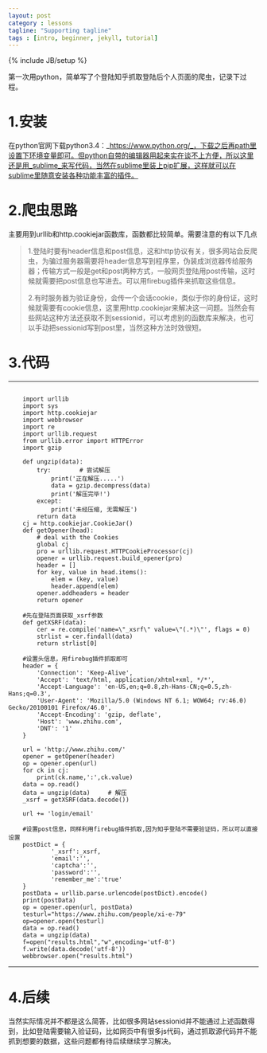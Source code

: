 ```yaml
---
layout: post
category : lessons
tagline: "Supporting tagline"
tags : [intro, beginner, jekyll, tutorial]
---
```

{% include JB/setup %}

第一次用python，简单写了个登陆知乎抓取登陆后个人页面的爬虫，记录下过程。

# 1.安装

在python官网下载python3.4：_https://www.python.org/_，下载之后再path里设置下环境变量即可。但python自带的编辑器用起来实在谈不上方便，所以这里还是用_sublime_来写代码，当然在sublime里装上pip扩展，这样就可以在sublime里随意安装各种功能丰富的插件。

# 2.爬虫思路

主要用到urllib和http.cookiejar函数库，函数都比较简单。需要注意的有以下几点

> 1.登陆时要有header信息和post信息，这和http协议有关，很多网站会反爬虫，为骗过服务器需要将header信息写到程序里，伪装成浏览器传给服务器；传输方式一般是get和post两种方式，一般网页登陆用post传输，这时候就需要把post信息也写进去。可以用firebug插件来抓取这些信息。
> 
> 2.有时服务器为验证身份，会传一个会话cookie，类似于你的身份证，这时候就需要有cookie信息，这里用http.cookiejar来解决这一问题。当然会有些网站这种方法还获取不到sessionid，可以考虑别的函数库来解决，也可以手动把sessionid写到post里，当然这种方法时效很短。

# 3.代码

---

<pre><code>
	import urllib  
	import sys  
	import http.cookiejar  
	import webbrowser
	import re
	import urllib.request
	from urllib.error import HTTPError
	import gzip

	def ungzip(data):
		try:        # 尝试解压
			print('正在解压.....')
			data = gzip.decompress(data)
			print('解压完毕!')
		except:
			print('未经压缩, 无需解压')
		return data
	cj = http.cookiejar.CookieJar()   
	def getOpener(head):
		# deal with the Cookies
		global cj
		pro = urllib.request.HTTPCookieProcessor(cj)
		opener = urllib.request.build_opener(pro)
		header = []
		for key, value in head.items():
			elem = (key, value)
			header.append(elem)
		opener.addheaders = header
		return opener 

	#先在登陆页面获取_xsrf参数  
	def getXSRF(data):
		cer = re.compile('name=\"_xsrf\" value=\"(.*)\"', flags = 0)
		strlist = cer.findall(data)
		return strlist[0]

	#设置头信息，用firebug插件抓取即可
	header = {
		'Connection': 'Keep-Alive',
		'Accept': 'text/html, application/xhtml+xml, */*',
		'Accept-Language': 'en-US,en;q=0.8,zh-Hans-CN;q=0.5,zh-Hans;q=0.3',
		'User-Agent': 'Mozilla/5.0 (Windows NT 6.1; WOW64; rv:46.0) Gecko/20100101 Firefox/46.0',
		'Accept-Encoding': 'gzip, deflate',
		'Host': 'www.zhihu.com',
		'DNT': '1'
	}

	url = 'http://www.zhihu.com/'
	opener = getOpener(header)
	op = opener.open(url)
	for ck in cj: 
		print(ck.name,':',ck.value)
	data = op.read()
	data = ungzip(data)     # 解压
	_xsrf = getXSRF(data.decode())

	url += 'login/email'

	#设置post信息，同样利用firebug插件抓取,因为知乎登陆不需要验证码，所以可以直接设置
	postDict = {
			'_xsrf':_xsrf,
			'email':'',
			'captcha':'',
			'password':'',
			'remember_me':'true'
	}
	postData = urllib.parse.urlencode(postDict).encode()
	print(postData)
	op = opener.open(url, postData)
	testurl="https://www.zhihu.com/people/xi-e-79"
	op=opener.open(testurl)
	data = op.read()
	data = ungzip(data)
	f=open("results.html","w",encoding='utf-8')
	f.write(data.decode('utf-8'))
	webbrowser.open("results.html")  
</pre></code>
---

# 4.后续

当然实际情况并不都是这么简答，比如很多网站sessionid并不能通过上述函数得到，比如登陆需要输入验证码，比如网页中有很多js代码，通过抓取源代码并不能抓到想要的数据，这些问题都有待后续继续学习解决。